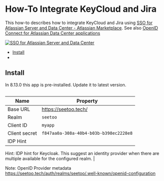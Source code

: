 # How-To Integrate KeyCloud and Jira

This how-to describes how to integrate KeyCloud and Jira using [SSO for Atlassian Server and Data Center - Atlassian Marketplace](https://marketplace.atlassian.com/apps/1216096/sso-for-atlassian-server-and-data-center?hosting=server&tab=versions). See also [OpenID Connect for Atlassian Data Center applications](https://confluence.atlassian.com/enterprise/openid-connect-for-atlassian-data-center-applications-987142159.html])

[![SSO for Atlassian Server and Data Center ](./files/sso-atlassian-server.png)](./files/sso-atlassian-server.png)

<!-- MarkdownTOC levels="2,3" autolink="true" -->

- [Install](#install)
- [](#)

<!-- /MarkdownTOC -->

## Install

In 8.13.0 this app is pre-installed. Update it to latest version.

## 


|Name         |Property                                                           |
|-------------|-------------------------------------------------------------------|
|Base URL     |https://seetoo.tech/                                          |
|Realm        |`seetoo`                                                           |
|Client ID    |`myapp`                                                            |
|Client secret|`f847aa0a-308a-40b4-b03b-b398ec2228e8`                             |
|IDP Hint     |                                                                   |

Hint: IDP hint for Keycloak. This suggest an identity provider when there are multiple available for the configured realm. |

Note: OpenID Provider metadata  https://seetoo.tech/auth/realms/seetoo/.well-known/openid-configuration